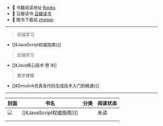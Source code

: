 * :notebook: 书籍阅读地址 [Books](https://awesome-programming-books.github.io/)
* :notebook: 豆瓣读书  [豆瓣读书](https://book.douban.com/)
* :notebook: 图书下载站 [zhelper](https://docs.zhelper.net/search/)
	
---
> 前端学习    
*  [[《JavaScript权威指南》]]

> 后端学习
*  [[《Java核心技术·卷 I》]]


> 数学建模
* [[《Simulink仿真及代码生成技术入门到精通》]]


---


| 封面                                                               | 书名                       | 分类 | 阅读状态 |
| ------------------------------------------------------------------ | -------------------------- | ---- | -------- |
| ![](https://img1.doubanio.com/view/subject/s/public/s33861377.jpg) | [[《JavaScript权威指南》]] |      |   未读       |
|                                                                    |                            |      |          |
|                                                                    |                            |      |          |

